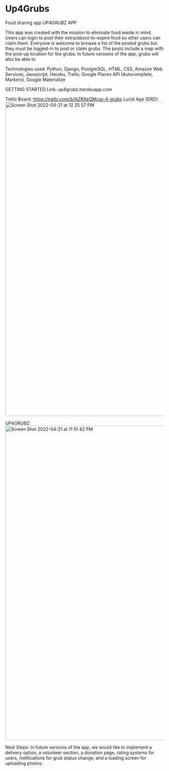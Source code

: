 # Up4Grubs
Food sharing app
UP4GRUBZ APP

This app was created with the mission to eliminate food waste in mind. Users can login to post  their extra/about-to-expire food so other users can claim them. Everyone is welcome to browse a list of the posted grubs but they must be logged-in to post or claim grubs. The posts include a map with the pick-up location for the grubs. In future versions of the app, grubs will also be able to  

Technologies used: Python, Django, PostgreSQL, HTML, CSS, Amazon Web Services, Javascript, Heroku, Trello, Google Places API (Autocomplete, Markers), Google Materialize

GETTING STARTED
Link: up4grubz.herokuapp.com

Trello Board: https://trello.com/b/ikZRXeQM/up-4-grubs
Lucid App (ERD):
<img width="1000" alt="Screen Shot 2022-04-21 at 12 25 57 PM" src="https://user-images.githubusercontent.com/99706973/164625240-96671775-0324-4dea-b720-9d1cd9a2a1e2.png">



UP4GRUBZ:
<img width="1000" alt="Screen Shot 2022-04-21 at 11 51 42 PM" src="https://user-images.githubusercontent.com/99706973/164625300-71f569c9-f8b0-43d9-88b0-13cb4b197a48.png">






Next Steps: In future versions of the app, we would like to implement a delivery option, a volunteer section, a donation page, rating systems for users, notifications for grub status change, and a loading screen for uploading photos. 

